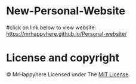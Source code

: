 # New-Personal-Website

#click on link below to view website: 
https://mrhappyhere.github.io/Personal-website/

# License and copyright
© MrHappyhere
Licensed under The [MIT License](LICENSE).

